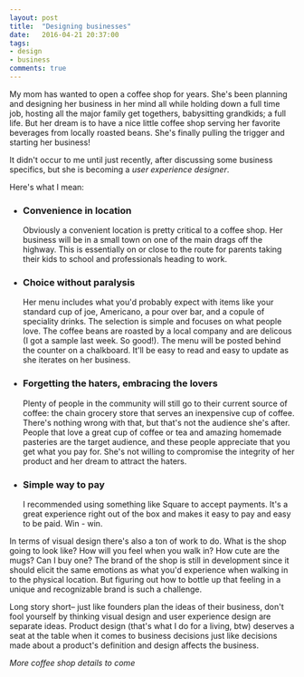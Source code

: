 ```yaml
---
layout: post
title:  "Designing businesses"
date:   2016-04-21 20:37:00
tags:
- design
- business
comments: true
---
```


My mom has wanted to open a coffee shop for years. She's been planning and designing her business in her mind all while holding down a full time job, hosting all the major family get togethers, babysitting grandkids; a full life. But her dream is to have a nice little coffee shop serving her favorite beverages from locally roasted beans. She's finally pulling the trigger and starting her business!

It didn't occur to me until just recently, after discussing some business specifics, but she is becoming a *user experience designer*.

Here's what I mean:

- ### Convenience in location
  Obviously a convenient location is pretty critical to a coffee shop. Her business will be in a small town on one of the main drags off the highway. This is essentially on or close to the route for parents taking their kids to school and professionals heading to work.
- ### Choice without paralysis
  Her menu includes what you'd probably expect with items like your standard cup of joe, Americano, a pour over bar, and a copule of speciality drinks. The selection is simple and focuses on what people love. The coffee beans are roasted by a local company and are delicous (I got a sample last week. So good!). The menu will be posted behind the counter on a chalkboard. It'll be easy to read and easy to update as she iterates on her business.
- ### Forgetting the haters, embracing the lovers
  Plenty of people in the community will still go to their current source of coffee: the chain grocery store that serves an inexpensive cup of coffee. There's nothing wrong with that, but that's not the audience she's after. People that love a great cup of coffee or tea and amazing homemade pasteries are the target audience, and these people appreciate that you get what you pay for. She's not willing to compromise the integrity of her product and her dream to attract the haters.
- ### Simple way to pay
  I recommended using something like Square to accept payments. It's a great experience right out of the box and makes it easy to pay and easy to be paid. Win - win. 



In terms of visual design there's also a ton of work to do. What is the shop going to look like? How will you feel when you walk in? How cute are the mugs? Can I buy one? The brand of the shop is still in development since it should elicit the same emotions as what you'd experience when walking in to the physical location. But figuring out how to bottle up that feeling in a unique and recognizable brand is such a challenge.

Long story short– just like founders plan the ideas of their business, don't fool yourself by thinking visual design and user experience design are separate ideas. Product design (that's what I do for a living, btw) deserves a seat at the table when it comes to business decisions just like decisions made about a product's definition and design affects the business.

*More coffee shop details to come*


